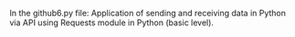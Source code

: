 In the github6.py file: Application of sending and receiving data in Python via API using Requests module in Python (basic level).
